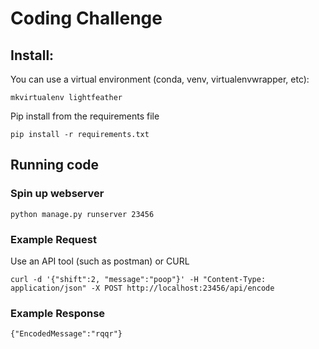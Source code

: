 # Coding Challenge

## Install:

You can use a virtual environment (conda, venv, virtualenvwrapper, etc):
```
mkvirtualenv lightfeather
```

Pip install from the requirements file
``` 
pip install -r requirements.txt
```

## Running code

### Spin up webserver
```
python manage.py runserver 23456
```

### Example Request
Use an API tool (such as postman) or CURL
```
curl -d '{"shift":2, "message":"poop"}' -H "Content-Type: application/json" -X POST http://localhost:23456/api/encode
```

### Example Response
```
{"EncodedMessage":"rqqr"}
```


